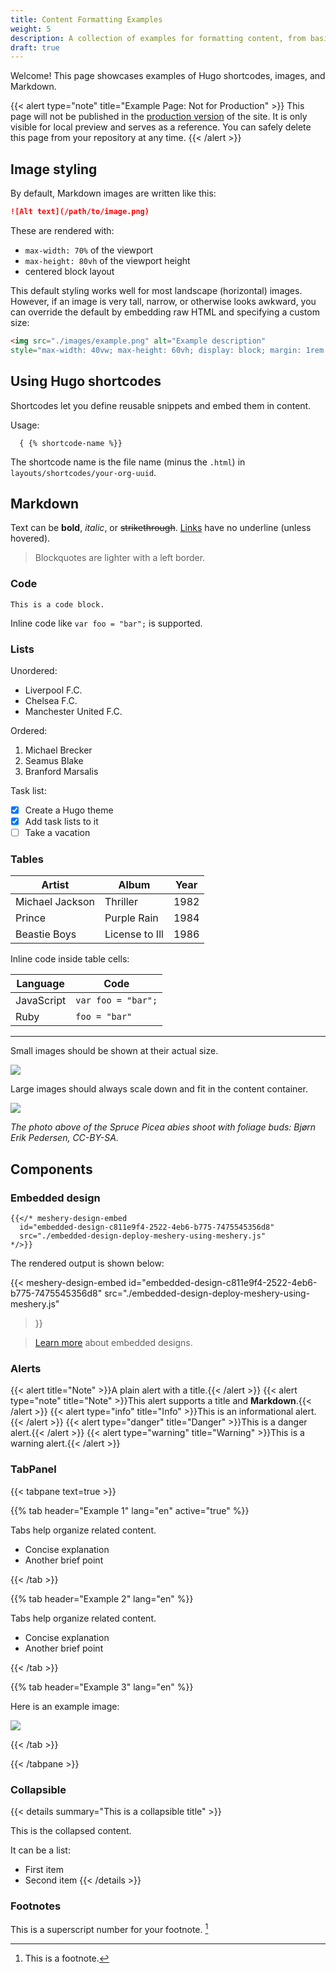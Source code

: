```yaml
---
title: Content Formatting Examples
weight: 5
description: A collection of examples for formatting content, from basic Markdown text to advanced custom components and shortcodes.
draft: true
---
```


Welcome! This page showcases examples of Hugo shortcodes, images, and Markdown.

{{< alert type="note" title="Example Page: Not for Production" >}}
This page will not be published in the [production version](https://cloud.layer5.io/academy/) of the site. It is only visible for local preview and serves as a reference. You can safely delete this page from your repository at any time.
{{< /alert >}}

## Image styling

By default, Markdown images are written like this:

```markdown
![Alt text](/path/to/image.png)
```

These are rendered with:
* `max-width: 70%` of the viewport
* `max-height: 80vh` of the viewport height
* centered block layout

This default styling works well for most landscape (horizontal) images. However, if an image is very tall, narrow, or otherwise looks awkward, you can override the default by embedding raw HTML and specifying a custom size:

```html
<img src="./images/example.png" alt="Example description" 
style="max-width: 40vw; max-height: 60vh; display: block; margin: 1rem auto;" />
```

## Using Hugo shortcodes

Shortcodes let you define reusable snippets and embed them in content.

Usage:

```code
  { {% shortcode-name %}}
```

The shortcode name is the file name (minus the `.html`) in `layouts/shortcodes/your-org-uuid`.

## Markdown

Text can be **bold**, _italic_, or ~~strikethrough~~. [Links](https://gohugo.io) have no underline (unless hovered).

> Blockquotes are lighter with a left border.

### Code

```
This is a code block.
```

Inline code like `var foo = "bar";` is supported.

### Lists

Unordered:

* Liverpool F.C.
* Chelsea F.C.
* Manchester United F.C.

Ordered:

1. Michael Brecker
2. Seamus Blake
3. Branford Marsalis

Task list:

* [x] Create a Hugo theme
* [x] Add task lists to it
* [ ] Take a vacation

### Tables

| Artist            | Album           | Year |
|-------------------|-----------------|------|
| Michael Jackson   | Thriller        | 1982 |
| Prince            | Purple Rain     | 1984 |
| Beastie Boys      | License to Ill  | 1986 |

Inline code inside table cells:

| Language    | Code               |
|-------------|--------------------|
| JavaScript  | `var foo = "bar";` |
| Ruby        | `foo = "bar"`      |

----------------

Small images should be shown at their actual size.

![](https://upload.wikimedia.org/wikipedia/commons/thumb/9/9e/Picea_abies_shoot_with_buds%2C_Sogndal%2C_Norway.jpg/240px-Picea_abies_shoot_with_buds%2C_Sogndal%2C_Norway.jpg)

Large images should always scale down and fit in the content container.

![](https://upload.wikimedia.org/wikipedia/commons/thumb/9/9e/Picea_abies_shoot_with_buds%2C_Sogndal%2C_Norway.jpg/1024px-Picea_abies_shoot_with_buds%2C_Sogndal%2C_Norway.jpg)

_The photo above of the Spruce Picea abies shoot with foliage buds: Bjørn Erik Pedersen, CC-BY-SA._

## Components

### Embedded design

```
{{</* meshery-design-embed
  id="embedded-design-c811e9f4-2522-4eb6-b775-7475545356d8"
  src="./embedded-design-deploy-meshery-using-meshery.js"
*/>}}
```

The rendered output is shown below:

<!-- Learn more at https://docs.layer5.io/kanvas/designer/export-designs/#exporting-as-embedding -->
{{< meshery-design-embed
  id="embedded-design-c811e9f4-2522-4eb6-b775-7475545356d8"
  src="./embedded-design-deploy-meshery-using-meshery.js"
>}}

> [Learn more](https://docs.layer5.io/kanvas/designer/embedding-designs/) about embedded designs.

### Alerts

{{< alert title="Note" >}}A plain alert with a title.{{< /alert >}}
{{< alert type="note" title="Note" >}}This alert supports a title and **Markdown**.{{< /alert >}}
{{< alert type="info" title="Info" >}}This is an informational alert.{{< /alert >}}
{{< alert type="danger" title="Danger" >}}This is a danger alert.{{< /alert >}}
{{< alert type="warning" title="Warning" >}}This is a warning alert.{{< /alert >}}

### TabPanel

{{< tabpane text=true >}}

{{% tab header="Example 1" lang="en" active="true" %}}

Tabs help organize related content.

- Concise explanation
- Another brief point

{{< /tab >}}

{{% tab header="Example 2" lang="en" %}}

Tabs help organize related content.

- Concise explanation
- Another brief point

{{< /tab >}}

{{% tab header="Example 3" lang="en" %}}

Here is an example image:

![](https://upload.wikimedia.org/wikipedia/commons/thumb/9/9e/Picea_abies_shoot_with_buds%2C_Sogndal%2C_Norway.jpg/1024px-Picea_abies_shoot_with_buds%2C_Sogndal%2C_Norway.jpg)

{{< /tab >}}

{{< /tabpane >}}

### Collapsible

{{< details summary="This is a collapsible title" >}}

This is the collapsed content.

It can be a list:
- First item
- Second item
{{< /details >}}

### Footnotes

This is a superscript number for your footnote. [^1]

[^1]: This is a footnote.
